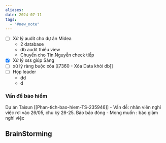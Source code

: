 ```yaml
---
aliases: 
date: 2024-07-11
tags:
  - "#new_note"
---
```


- [ ] Xử lý audit cho dự án Midea
	- 2 database 
	- db audit thiếu view
	- Chuyển cho Tin.Nguyễn check tiếp
- [x] Xử lý xss giúp Sáng 
- [ ] xử lý ràng buộc xóa [[7360 - Xóa Data khỏi db]] 
- [ ] Họp leader
	- dd
	- d

### Vấn đề bảo hiểm
 Dự án Taisun [[Phan-tich-bao-hiem-TS-235946]]
	 - Vấn đề: nhân viên nghỉ việc rơi vào 26/05, chu kỳ 26-25. Bảo báo đóng
	 - Mong muốn : báo giảm nghỉ việc


BrainStorming
- 